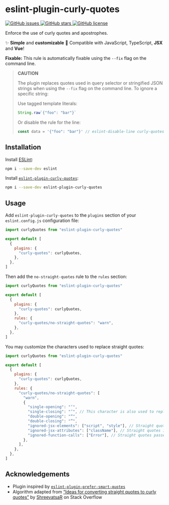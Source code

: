 # eslint-plugin-curly-quotes

<a href="https://github.com/younesaassila/eslint-plugin-curly-quotes/issues">
  <img alt="GitHub issues" src="https://img.shields.io/github/issues/younesaassila/eslint-plugin-curly-quotes">
</a>
<a href="https://github.com/younesaassila/eslint-plugin-curly-quotes/stargazers">
  <img alt="GitHub stars" src="https://img.shields.io/github/stars/younesaassila/eslint-plugin-curly-quotes">
</a>
<a href="https://github.com/younesaassila/eslint-plugin-curly-quotes">
  <img alt="GitHub license" src="https://img.shields.io/github/license/younesaassila/eslint-plugin-curly-quotes">
</a>

Enforce the use of curly quotes and apostrophes.

✨ **Simple** and **customizable** 🔧 Compatible with JavaScript, TypeScript, **JSX** and **Vue**!

**Fixable:** This rule is automatically fixable using the `--fix` flag on the command line.

> **CAUTION**
>
> The plugin replaces quotes used in query selector or stringified JSON strings when using the `--fix` flag on the command line. To ignore a specific string:
>
> Use tagged template literals:
>
> ```js
> String.raw`{"foo": "bar"}`
> ```
>
> Or disable the rule for the line:
>
> ```js
> const data = '{"foo": "bar"}' // eslint-disable-line curly-quotes/no-straight-quotes
> ```

## Installation

Install [ESLint](https://www.npmjs.com/package/eslint):

```sh
npm i --save-dev eslint
```

Install [`eslint-plugin-curly-quotes`](https://www.npmjs.com/package/eslint-plugin-curly-quotes):

```sh
npm i --save-dev eslint-plugin-curly-quotes
```

## Usage

Add `eslint-plugin-curly-quotes` to the `plugins` section of your `eslint.config.js` configuration file:

```js
import curlyQuotes from "eslint-plugin-curly-quotes"

export default [
  {
    plugins: {
      "curly-quotes": curlyQuotes,
    },
  },
]
```

Then add the `no-straight-quotes` rule to the `rules` section:

```js
import curlyQuotes from "eslint-plugin-curly-quotes"

export default [
  {
    plugins: {
      "curly-quotes": curlyQuotes,
    },
    rules: {
      "curly-quotes/no-straight-quotes": "warn",
    },
  },
]
```

You may customize the characters used to replace straight quotes:

```js
import curlyQuotes from "eslint-plugin-curly-quotes"

export default [
  {
    plugins: {
      "curly-quotes": curlyQuotes,
    },
    rules: {
      "curly-quotes/no-straight-quotes": [
        "warn",
        {
          "single-opening": "‘",
          "single-closing": "’", // This character is also used to replace apostrophes.
          "double-opening": "“",
          "double-closing": "”",
          "ignored-jsx-elements": ["script", "style"], // Straight quotes in these JSX elements are ignored.
          "ignored-jsx-attributes": ["className"], // Straight quotes in these JSX attributes are ignored.
          "ignored-function-calls": ["Error"], // Straight quotes passed as parameters to these functions are ignored.
        },
      ],
    },
  },
]
```

## Acknowledgements

- Plugin inspired by [`eslint-plugin-prefer-smart-quotes`](https://github.com/totallymoney/eslint-plugin-prefer-smart-quotes)
- Algorithm adapted from [“Ideas for converting straight quotes to curly quotes”](https://stackoverflow.com/questions/509685/ideas-for-converting-straight-quotes-to-curly-quotes) by [ShreevatsaR](https://stackoverflow.com/users/4958/shreevatsar) on Stack Overflow
